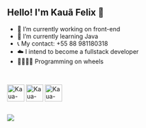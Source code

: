 ## Hello! I'm Kauã Felix 👋

- 💼 I’m currently working on front-end
- 📖 I’m currently learning Java
- 📞 My contact: +55 88 981180318
- ☁️ I intend to become a fullstack developer
- 🧑🏻‍🦽‍➡️ Programming on wheels
##
<div style="display: inline_block"><br>
  <img align="center" alt="Kaua-Js" height="40" width="40" src="https://github.com/user-attachments/assets/9ea99028-2fa8-4f88-b33b-f398bc837892">
  <img align="center" alt="Kaua-HTML" height="40" width="40" src="https://github.com/user-attachments/assets/9acdf3fc-2c9e-4609-820c-378a9fd3ec1f">
  <img align="center" alt="Kaua-CSS" height="40" width="40" src="https://github.com/user-attachments/assets/125b3102-6c2e-4cfc-84bc-86c347ddee13">

</div>

##
  <a href="https://www.instagram.com/kauafelixxz/?__pwa=1" target="_blank"><img src="https://img.shields.io/badge/-Instagram-%23E4405F?style=for-the-badge&logo=instagram&logoColor=white" target="_blank"></a>
